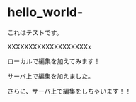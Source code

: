 # hello_world-

これはテストです。

XXXXXXXXXXXXXXXXXXXx

ローカルで編集を加えてみます！

サーバ上で編集を加えました。

さらに、サーバ上で編集をしちゃいます！！
